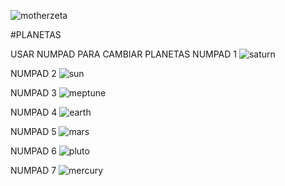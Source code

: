 ![motherzeta](https://github.com/user-attachments/assets/71006407-54c7-4d40-a5cc-da3ca5909788)


















#PLANETAS


USAR NUMPAD PARA CAMBIAR PLANETAS 
NUMPAD 1
![saturn](https://github.com/user-attachments/assets/002db51b-1355-448c-b079-5516636306f1)

NUMPAD 2
![sun](https://github.com/user-attachments/assets/af2a25ce-4062-4b08-a35c-341cbf2057a8)

NUMPAD 3
![meptune](https://github.com/user-attachments/assets/d873e593-de6a-443f-a0ac-c460ebb29c17)

NUMPAD 4
![earth](https://github.com/user-attachments/assets/0cde737e-7dfe-40ac-a592-35a19db0cdfa)

NUMPAD 5
![mars](https://github.com/user-attachments/assets/dc4ae8b1-d73c-4d5e-a285-adb70dc80776)

NUMPAD 6
![pluto](https://github.com/user-attachments/assets/47953e6c-eed1-43a8-92b7-9e6d53aa5332)

NUMPAD 7
![mercury](https://github.com/user-attachments/assets/ab3ef331-8e4c-4aaa-ba3f-5fc2de1767f1)
